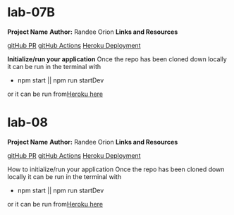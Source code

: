 # lab-07B
**Project Name**
**Author:** Randee Orion
**Links and Resources**

[gitHub PR](https://github.com/randee-401-advanced-javascript/lab-07B/pull/1)
[gitHub Actions](https://github.com/randee-401-advanced-javascript/lab-07B/tree/master/.github/workflows)
[Heroku Deployment](https://lab07-09.herokuapp.com/)



**Initialize/run your application**
Once the repo has been cloned down locally it can be run in the terminal with 
- npm start || npm run startDev

or it can be run from[Heroku here](https://lab07-09.herokuapp.com/)



# lab-08
**Project Name**
**Author:** Randee Orion
**Links and Resources**

[gitHub PR](https://github.com/randee-401-advanced-javascript/lab-07B/pull/2)
[gitHub Actions](https://github.com/randee-401-advanced-javascript/lab-07B/tree/master/.github/workflows)
[Heroku Deployment](https://lab07-09.herokuapp.com/)



How to initialize/run your application
Once the repo has been cloned down locally it can be run in the terminal with 
- npm start || npm run startDev

or it can be run from[Heroku here](https://lab07-09.herokuapp.com/)

